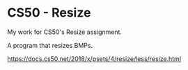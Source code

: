 # CS50 - Resize
My work for CS50's Resize assignment.

A program that resizes BMPs.

https://docs.cs50.net/2018/x/psets/4/resize/less/resize.html
